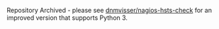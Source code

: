 Repository Archived - please see [dnmvisser/nagios-hsts-check](https://github.com/dnmvisser/nagios-hsts-check/) for an improved version that supports Python 3.
